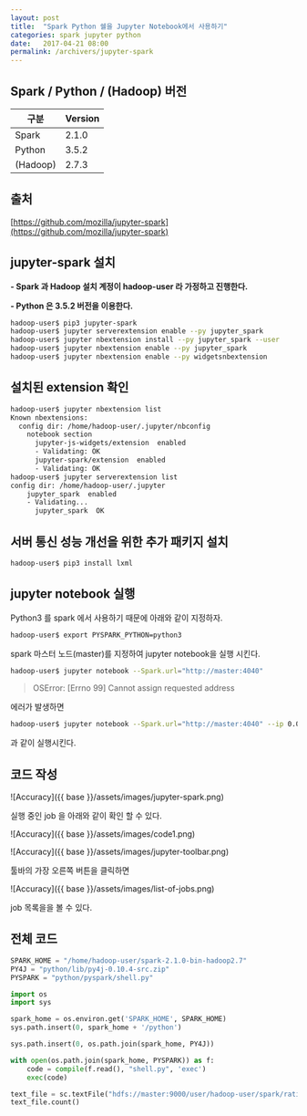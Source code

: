 ```yaml
---
layout: post
title:  "Spark Python 쉘을 Jupyter Notebook에서 사용하기"
categories: spark jupyter python
date:   2017-04-21 08:00
permalink: /archivers/jupyter-spark
---
```


## Spark / Python / (Hadoop) 버전


| 구분                    |   Version   |
|------------------------|-------------|
| Spark                  |   2.1.0     |
| Python                 |   3.5.2     |
| (Hadoop)               |   2.7.3     |

## 출처

[https://github.com/mozilla/jupyter-spark](https://github.com/mozilla/jupyter-spark)

## jupyter-spark 설치

**- Spark 과 Hadoop 설치 계정이 hadoop-user 라 가정하고 진행한다.**

**- Python 은 3.5.2 버전을 이용한다.**


```bash
hadoop-user$ pip3 jupyter-spark
hadoop-user$ jupyter serverextension enable --py jupyter_spark
hadoop-user$ jupyter nbextension install --py jupyter_spark --user
hadoop-user$ jupyter nbextension enable --py jupyter_spark
hadoop-user$ jupyter nbextension enable --py widgetsnbextension
```

## 설치된 extension 확인

```bash
hadoop-user$ jupyter nbextension list
Known nbextensions:
  config dir: /home/hadoop-user/.jupyter/nbconfig
    notebook section
      jupyter-js-widgets/extension  enabled
      - Validating: OK
      jupyter-spark/extension  enabled
      - Validating: OK
hadoop-user$ jupyter serverextension list
config dir: /home/hadoop-user/.jupyter
    jupyter_spark  enabled
    - Validating...
      jupyter_spark  OK
```

## 서버 통신 성능 개선을 위한 추가 패키지 설치

```bash
hadoop-user$ pip3 install lxml
```

## jupyter notebook 실행

Python3 를 spark 에서 사용하기 때문에 아래와 같이 지정하자.

```bash
hadoop-user$ export PYSPARK_PYTHON=python3
```

spark 마스터 노드(master)를 지정하여 jupyter notebook을 실행 시킨다.

```bash
hadoop-user$ jupyter notebook --Spark.url="http://master:4040"
```


> OSError: [Errno 99] Cannot assign requested address

에러가 발생하면

```bash
hadoop-user$ jupyter notebook --Spark.url="http://master:4040" --ip 0.0.0.0
```
과 같이 실행시킨다.

## 코드 작성

![Accuracy]({{ base }}/assets/images/jupyter-spark.png)

실행 중인 job 을 아래와 같이 확인 할 수 있다.

![Accuracy]({{ base }}/assets/images/code1.png)

![Accuracy]({{ base }}/assets/images/jupyter-toolbar.png)

툴바의 가장 오른쪽 버튼을 클릭하면 

![Accuracy]({{ base }}/assets/images/list-of-jobs.png)

job 목록을을 볼 수 있다.


## 전체 코드

```python
SPARK_HOME = "/home/hadoop-user/spark-2.1.0-bin-hadoop2.7"
PY4J = "python/lib/py4j-0.10.4-src.zip"
PYSPARK = "python/pyspark/shell.py"

import os
import sys

spark_home = os.environ.get('SPARK_HOME', SPARK_HOME)
sys.path.insert(0, spark_home + '/python')

sys.path.insert(0, os.path.join(spark_home, PY4J))

with open(os.path.join(spark_home, PYSPARK)) as f:
    code = compile(f.read(), "shell.py", 'exec')
    exec(code)

text_file = sc.textFile("hdfs://master:9000/user/hadoop-user/spark/ratings.csv")
text_file.count()

```

